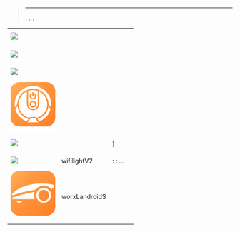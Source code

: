 
# 


>****
>. . .
> [](https://market.jeedom.com/index.php?v=d&p=market&type=plugin&categorie=devicecommunication) 


| | | | |
|--- | --- | --- | ---|
|<img src="BoschIndego/BoschIndego_icon.png" class="pluginLogo" width="100" />|||[](https://jpty.github.io/jeedom/plugins/BoschIndego/en_US/index.html)<br/>[](https://market.jeedom.com/index.php?v=d&p=market_display&id=3937)<br/>[](https://jpty.github.io/jeedom/plugins/BoschIndego/en_US/changelog.html)|
|<img src="homeconnect/homeconnect_icon.png" class="pluginLogo" width="100" />|||[](https://jmvedrine.github.io/homeconnect/en_US/)<br/>[](https://market.jeedom.com/index.php?v=d&p=market_display&id=3894)<br/>[](https://jmvedrine.github.io/homeconnect/en_US/changelog)|
|<img src="infoloc/infoloc_icon.png" class="pluginLogo" width="100" />|||[](https://jeremie-c.github.io/plugin-InfoLoc/en_US/index)<br/>[](https://market.jeedom.com/index.php?v=d&p=market_display&id=4020)<br/>[](https://jeremie-c.github.io/plugin-InfoLoc/en_US/changelog)|
|<img src="kroomba/kroomba_icon.png" class="pluginLogo" width="100" />|||[](https://jmvedrine.github.io/kroomba/en_US/)<br/>[](https://market.jeedom.com/index.php?v=d&p=market_display&id=2776)<br/>[](https://jmvedrine.github.io/kroomba/en_US/changelog)|
|<img src="surepetcare/surepetcare_icon.png" class="pluginLogo" width="100" />||)|[](https://jmvedrine.github.io/jeedom-surepetcare/en_US/)<br/>[](https://market.jeedom.com/index.php?v=d&p=market_display&id=3718)<br/>[](https://jmvedrine.github.io/jeedom-surepetcare/en_US/changelog)|
|<img src="wifilightV2/wifilightV2_icon.png" class="pluginLogo" width="100" />|wifilightV2| :  :  ... |[](https://bcaro.github.io/wifilightV2-doc/en_US/)<br/>[](https://market.jeedom.com/index.php?v=d&p=market_display&id=2793)<br/>[](https://bcaro.github.io/wifilightV2-doc/en_US/changelog)|
|<img src="worxLandroidS/worxLandroidS_icon.png" class="pluginLogo" width="100" />|worxLandroidS||[](https://sebsst.github.io/worxLandroidS/en_US/)<br/>[](https://market.jeedom.com/index.php?v=d&p=market_display&id=3396)<br/>[](https://sebsst.github.io/worxLandroidS/en_US/changelog)|
